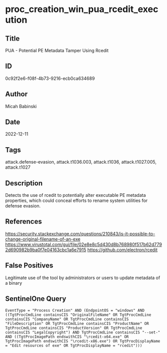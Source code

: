 # proc_creation_win_pua_rcedit_execution

## Title
PUA - Potential PE Metadata Tamper Using Rcedit

## ID
0c92f2e6-f08f-4b73-9216-ecb0ca634689

## Author
Micah Babinski

## Date
2022-12-11

## Tags
attack.defense-evasion, attack.t1036.003, attack.t1036, attack.t1027.005, attack.t1027

## Description
Detects the use of rcedit to potentially alter executable PE metadata properties, which could conceal efforts to rename system utilities for defense evasion.

## References
https://security.stackexchange.com/questions/210843/is-it-possible-to-change-original-filename-of-an-exe
https://www.virustotal.com/gui/file/02e8e8c5d430d8b768980f517b62d7792d690982b9ba0f7e04163cbc1a6e7915
https://github.com/electron/rcedit

## False Positives
Legitimate use of the tool by administrators or users to update metadata of a binary

## SentinelOne Query
```
EventType = "Process Creation" AND (EndpointOS = "windows" AND ((TgtProcCmdLine containsCIS "OriginalFileName" OR TgtProcCmdLine containsCIS "CompanyName" OR TgtProcCmdLine containsCIS "FileDescription" OR TgtProcCmdLine containsCIS "ProductName" OR TgtProcCmdLine containsCIS "ProductVersion" OR TgtProcCmdLine containsCIS "LegalCopyright") AND TgtProcCmdLine containsCIS "--set-" AND ((TgtProcImagePath endswithCIS "\rcedit-x64.exe" OR TgtProcImagePath endswithCIS "\rcedit-x86.exe") OR TgtProcDisplayName = "Edit resources of exe" OR TgtProcDisplayName = "rcedit")))

```